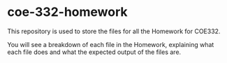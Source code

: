 # coe-332-homework

This repository is used to store the files for all the Homework for COE332. 

You will see a breakdown of each file in the Homework, explaining what each file does and what the expected output of the files are. 

